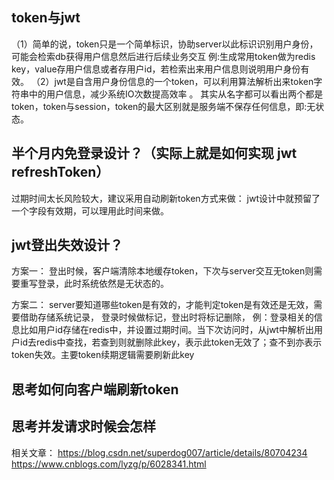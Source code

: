 
## token与jwt
（1）简单的说，token只是一个简单标识，协助server以此标识识别用户身份，可能会检索db获得用户信息然后进行后续业务交互
        例:生成常用token做为redis key，value存用户信息或者存用户id，若检索出来用户信息则说明用户身份有效。
（2）jwt是自含用户身份信息的一个token，可以利用算法解析出来token字符串中的用户信息，减少系统IO次数提高效率 。 其实从名字都可以看出两个都是token，token与session，token的最大区别就是服务端不保存任何信息，即:无状态。


## 半个月内免登录设计？（实际上就是如何实现 jwt refreshToken）
过期时间太长风险较大，建议采用自动刷新token方式来做： jwt设计中就预留了一个字段有效期，可以理用此时间来做。


## jwt登出失效设计？
方案一：
登出时候，客户端清除本地缓存token，下次与server交互无token则需要重写登录，此时系统依然是无状态的。

方案二：
server要知道哪些token是有效的，才能判定token是有效还是无效，需要借助存储系统记录，
登录时候做标记，登出时将标记删除，
例：登录相关的信息比如用户id存储在redis中，并设置过期时间。当下次访问时，从jwt中解析出用户id去redis中查找，若查到则就删除此key，表示此token无效了；查不到亦表示token失效。主要token续期逻辑需要刷新此key


## 思考如何向客户端刷新token

## 思考并发请求时候会怎样



相关文章：
https://blog.csdn.net/superdog007/article/details/80704234
https://www.cnblogs.com/lyzg/p/6028341.html







